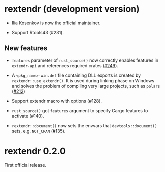 # rextendr (development version)

* Ilia Kosenkov is now the official maintainer.

* Support Rtools43 (#231).

## New features

* `features` parameter of `rust_source()` now correctly enables features in `extendr-api` and references required crates ([#249](https://github.com/extendr/rextendr/pull/249)).

* A `<pkg_name>-win.def` file containing DLL exports is created by `rextendr::use_extendr()`. It is used during linking phase on Windows and solves the problem of compiling very large projects, such as `polars` ([#212](https://github.com/extendr/rextendr/pull/212))

* Support extendr macro with options (#128).

* `rust_source()` got `features` argument to specify Cargo features to activate
  (#140).

* `rextendr::document()` now sets the envvars that `devtools::document()` sets,
  e.g. `NOT_CRAN` (#135).

# rextendr 0.2.0

First official release.
